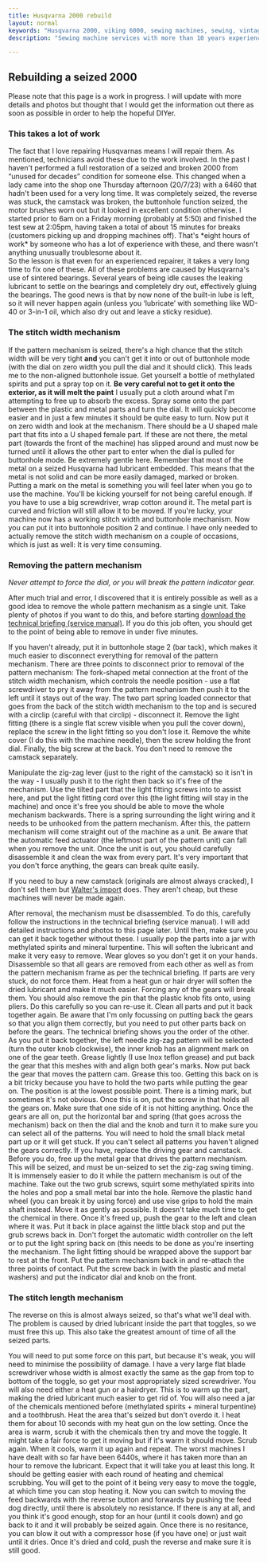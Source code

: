 ```yaml
---
title: Husqvarna 2000 rebuild
layout: normal
keywords: "Husqvarna 2000, viking 6000, sewing machines, sewing, vintage, melbourne"
description: "Sewing machine services with more than 10 years experience based in Melbourne, Australia"

---
```

<div class="container justify-content-center">
<div class="row">
<div class="col-12 mb-1">
<h2>Rebuilding a seized 2000</h2>
<p class="has-large-font">
Please note that this page is a work in progress. I will update with more details and photos but thought that I would get the information out there as soon as possible in order to help the hopeful DIYer.
</p>
<h3>This takes a lot of work</h3>
<p class="has-large-font">
The fact that I love repairing Husqvarnas means I will repair them. As mentioned, technicians avoid these due to the work involved. In the past I haven't performed a full restoration of a seized and broken 2000 from &ldquo;unused for decades&rdquo; condition for someone else. This changed when a lady came into the shop one Thursday afternoon (20/7/23) with a 6460 that hadn't been used for a very long time. It was completely seized, the reverse was stuck, the camstack was broken, the buttonhole function seized, the motor brushes worn out but it looked in excellent condition otherwise. I started prior to 6am on a Friday morning (probably at 5:50) and finished the test sew at 2:05pm, having taken a total of about 15 minutes for breaks (customers picking up and dropping machines off). That's *eight hours of work* by someone who has a lot of experience with these, and there wasn't anything unusually troublesome about it.
<br/>So the lesson is that even for an experienced repairer, it takes a very long time to fix one of these. All of these problems are caused by Husqvarna's use of sintered bearings. Several years of being idle causes the leaking lubricant to settle on the bearings and completely dry out, effectively gluing the bearings. The good news is that by now none of the built-in lube is left, so it will never happen again (unless you &lsquo;lubricate&rsquo; with something like WD-40 or 3-in-1 oil, which also dry out and leave a sticky residue).
</p>
<h3>The stitch width mechanism</h3>
<p class="has-large-font">
If the pattern mechanism is seized, there's a high chance that the stitch width will be very tight <b>and</b> you can't get it into or out of buttonhole mode (with the dial on zero width you pull the dial and it should click). This leads me to the non-aligned buttonhole issue. Get yourself a bottle of methylated spirits and put a spray top on it. <b>Be very careful not to get it onto the exterior, as it will melt the paint</b> I usually put a cloth around what I'm attempting to free up to absorb the excess. Spray some onto the part between the plastic and metal parts and turn the dial. It will quickly become easier and in just a few minutes it should be quite easy to turn. Now put it on zero width and look at the mechanism. There should be a U shaped male part that fits into a U shaped female part. If these are not there, the metal part (towards the front of the machine) has slipped around and must now be turned until it allows the other part to enter when the dial is pulled for buttonhole mode. Be extremely gentle here. Remember that most of the metal on a seized Husqvarna had lubricant embedded. This means that the metal is not solid and can be more easily damaged, marked or broken. Putting a mark on the metal is something you will feel later when you go to use the machine. You'll be kicking yourself for not being careful enough. If you have to use a big screwdriver, wrap cotton around it. The metal part is curved and friction will still allow it to be moved. If you're lucky, your machine now has a working stitch width and buttonhole mechanism. Now you can put it into buttonhole position 2 and continue.
I have only needed to actually remove the stitch width mechanism on a couple of occasions, which is just as well: It is very time consuming.
</p>
<h3>Removing the pattern mechanism</h3>
<p class="has-large-font">
<em>Never attempt to force the dial, or you will break the pattern indicator gear.</em> 
</p>
<p class="has-large-font">
After much trial and error, I discovered that it is entirely possible as well as a good idea to remove the whole pattern mechanism as a single unit. Take plenty of photos if you want to do this, and before starting <a href="https://archive.org/details/husqvarna-viking-service-manual-en">download the technical briefing (service manual)</a>. If you do this job often, you should get to the point of being able to remove in under five minutes.
</p>
<p class="has-large-font">
If you haven't already, put it in buttonhole stage 2 (bar tack), which makes it much easier to disconnect everything for removal of the pattern mechanism. There are three points to disconnect prior to removal of the pattern mechanism: The fork-shaped metal connection at the front of the stitch width mechanism, which controls the needle position - use a flat screwdriver to pry it away from the pattern mechanism then push it to the left until it stays out of the way. The two part spring loaded connector that goes from the back of the stitch width mechanism to the top and is secured with a circlip (careful with that circlip) - disconnect it. Remove the light fitting (there is a single flat screw visible when you pull the cover down), replace the screw in the light fitting so you don't lose it. Remove the white cover (I do this with the machine needle), then the screw holding the front dial. Finally, the big screw at the back. You don't need to remove the camstack separately.
</p>
<p class="has-large-font">
Manipulate the zig-zag lever (just to the right of the camstack) so it isn't in the way - I usually push it to the right then back so it's free of the mechanism. Use the tilted part that the light fitting screws into to assist here, and put the light fitting cord over this (the light fitting will stay in the machine) and once it's free you should be able to move the whole mechanism backwards. There is a spring surrounding the light wiring and it needs to be unhooked from the pattern mechanism. After this, the pattern mechanism will come straight out of the machine as a unit. Be aware that the automatic feed actuator (the leftmost part of the pattern unit) can fall when you remove the unit. Once the unit is out, you should carefully disassemble it and clean the wax from every part. It's very important that you don't force anything, the gears can break quite easily.
</p>
<p class="has-large-font">
If you need to buy a new camstack (originals are almost always cracked), I don't sell them but <a href="https://waltersimport.com.au/product/husqvarna-camstack/">Walter's import</a> does. They aren't cheap, but these machines will never be made again.
</p>
<p class="has-large-font">
After removal, the mechanism must be disassembled. To do this, carefully follow the instructions in the technical briefing (service manual). I will add detailed instructions and photos to this page later. Until then, make sure you can get it back together without these. I usually pop the parts into a jar with methylated spirits and mineral turpentine. This will soften the lubricant and make it very easy to remove. Wear gloves so you don't get it on your hands.
Disassemble so that all gears are removed from each other as well as from the pattern mechanism frame as per the technical briefing. If parts are very stuck, do not force them. Heat from a heat gun or hair dryer will soften the dried lubricant and make it much easier. Forcing any of the gears will break them. You should also remove the pin that the plastic knob fits onto, using pliers. Do this carefully so you can re-use it.
Clean all parts and put it back together again. Be aware that I'm only focussing on putting back the gears so that you align them correctly, but you need to put other parts back on before the gears. The technical briefing shows you the order of the other.
As you put it back together, the left needle zig-zag pattern will be selected (turn the outer knob clockwise), the inner knob has an alignment mark on one of the gear teeth. Grease lightly (I use Inox teflon grease) and put back the gear that this meshes with and align both gear's marks. Now put back the gear that moves the pattern cam. Grease this too. Getting this back on is a bit tricky because you have to hold the two parts while putting the gear on. The position is at the lowest possible point. There is a timing mark, but sometimes it's not obvious. Once this is on, put the screw in that holds all the gears on. Make sure that one side of it is not hitting anything.
Once the gears are all on, put the horizontal bar and spring (that goes across the mechanism) back on then the dial and the knob and turn it to make sure you can select all of the patterns. You will need to hold the small black metal part up or it will get stuck. If you can't select all patterns you haven't aligned the gears correctly. If you have, replace the driving gear and camstack.
Before you do, free up the metal gear that drives the pattern mechanism. This will be seized, and must be un-seized to set the zig-zag swing timing. It is immensely easier to do it while the pattern mechanism is out of the machine. Take out the two grub screws, squirt some methylated spirits into the holes and pop a small metal bar into the hole. Remove the plastic hand wheel (you can break it by using force) and use vise grips to hold the main shaft instead. Move it as gently as possible. It doesn't take much time to get the chemical in there. Once it's freed up, push the gear to the left and clean where it was. Put it back in place against the little black stop and put the grub screws back in. 
Don't forget the automatic width controller on the left or to put the light spring back on (this needs to be done as you're inserting the mechanism. The light fitting should be wrapped above the support bar to rest at the front.
Put the pattern mechanism back in and re-attach the three points of contact. Put the screw back in (with the plastic and metal washers) and put the indicator dial and knob on the front. 
</p>
<h3>The stitch length mechanism</h3>
<p class="has-large-font">
The reverse on this is almost always seized, so that's what we'll deal with. The problem is caused by dried lubricant inside the part that toggles, so we must free this up. This also take the greatest amount of time of all the seized parts. 
</p>
<p class="has-large-font">
You will need to put some force on this part, but because it's weak, you will need to minimise the possibility of damage. I have a very large flat blade screwdriver whose width is almost exactly the same as the gap from top to bottom of the toggle, so get your most appropriately sized screwdriver. You will also need either a heat gun or a hairdryer. This is to warm up the part, making the dried lubricant much easier to get rid of. You will also need a jar of the chemicals mentioned before (methylated spirits + mineral turpentine) and a toothbrush. Heat the area that's seized but don't overdo it. I heat them for about 10 seconds with my heat gun on the low setting. Once the area is warm, scrub it with the chemicals then try and move the toggle. It might take a fair force to get it moving but if it's warm it should move. Scrub again. When it cools, warm it up again and repeat. The worst machines I have dealt with so far have been 6440s, where it has taken more than an hour to remove the lubricant. Expect that it will take you at least this long. It should be getting easier with each round of heating and chemical scrubbing. You will get to the point of it being very easy to move the toggle, at which time you can stop heating it. Now you can switch to moving the feed backwards with the reverse button and forwards by pushing the feed dog directly, until there is absolutely no resistance. If there is any at all, and you think it's good enough, stop for an hour (until it cools down) and go back to it and it will probably be seized again. Once there is no resitance, you can blow it out with a compressor hose (if you have one) or just wait until it dries. Once it's dried and cold, push the reverse and make sure it is still good. 
</p>

</div><!-- end col -->
</div><!-- end row -->
</div><!-- end container -->

